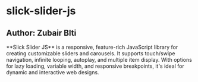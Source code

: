 # slick-slider-js
<h2>Author: Zubair Blti</h2>
**Slick Slider JS** is a responsive, feature-rich JavaScript library for creating customizable sliders and carousels. It supports touch/swipe navigation, infinite looping, autoplay, and multiple item display. With options for lazy loading, variable width, and responsive breakpoints, it's ideal for dynamic and interactive web designs.

